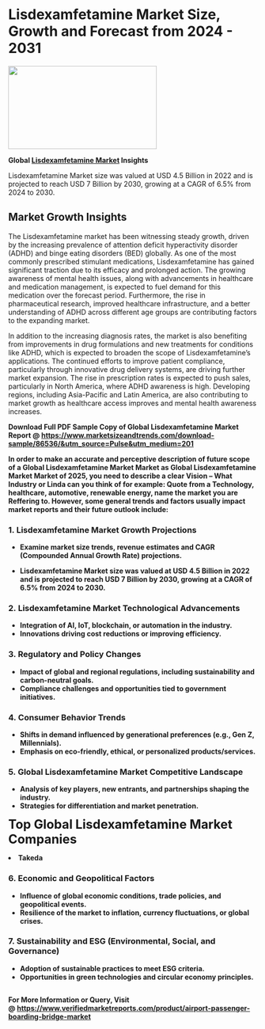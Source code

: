 <H1>Lisdexamfetamine Market Size, Growth and Forecast from 2024 - 2031</H1><img class="aligncenter size-medium wp-image-584254" src="https://thirdeyenews.in/wp-content/uploads/2024/09/Global-Market-Research-300x168.jpeg" alt="" width="300" height="168" /><p><strong>Global&nbsp;<a href="https://www.marketsizeandtrends.com/download-sample/86536/&amp;utm_source=Pulse&amp;utm_medium=201">Lisdexamfetamine Market</a> Insights</strong></p><p>Lisdexamfetamine Market size was valued at USD 4.5 Billion in 2022 and is projected to reach USD 7 Billion by 2030, growing at a CAGR of 6.5% from 2024 to 2030.</p><p><h2>Market Growth Insights</h2> <p>The Lisdexamfetamine market has been witnessing steady growth, driven by the increasing prevalence of attention deficit hyperactivity disorder (ADHD) and binge eating disorders (BED) globally. As one of the most commonly prescribed stimulant medications, Lisdexamfetamine has gained significant traction due to its efficacy and prolonged action. The growing awareness of mental health issues, along with advancements in healthcare and medication management, is expected to fuel demand for this medication over the forecast period. Furthermore, the rise in pharmaceutical research, improved healthcare infrastructure, and a better understanding of ADHD across different age groups are contributing factors to the expanding market.</p> <p><strong></strong></p> <p>In addition to the increasing diagnosis rates, the market is also benefiting from improvements in drug formulations and new treatments for conditions like ADHD, which is expected to broaden the scope of Lisdexamfetamine’s applications. The continued efforts to improve patient compliance, particularly through innovative drug delivery systems, are driving further market expansion. The rise in prescription rates is expected to push sales, particularly in North America, where ADHD awareness is high. Developing regions, including Asia-Pacific and Latin America, are also contributing to market growth as healthcare access improves and mental health awareness increases.</p> <p><strong></p><p><span class=""><strong>Download Full PDF Sample Copy of Global Lisdexamfetamine Market Report</strong> @ <a href="https://www.marketsizeandtrends.com/download-sample/86536/&amp;utm_source=Pulse&amp;utm_medium=201" target="_blank">https://www.marketsizeandtrends.com/download-sample/86536/&amp;utm_source=Pulse&amp;utm_medium=201</a></span></p><p>In order to make an accurate and perceptive description of future scope of a Global&nbsp;Lisdexamfetamine Market Market as Global&nbsp;Lisdexamfetamine Market Market of 2025, you need to describe a clear Vision &ndash; What Industry or Linda can you think of for example: Quote from a Technology, healthcare, automotive, renewable energy, name the market you are Reffering to. However, some general trends and factors usually impact market reports and their future outlook include:</p><h3>1.&nbsp;<strong>Lisdexamfetamine Market Growth Projections</strong></h3><ul><li>Examine market size trends, revenue estimates and CAGR (Compounded Annual Growth Rate) projections.</li><li><p>Lisdexamfetamine Market size was valued at USD 4.5 Billion in 2022 and is projected to reach USD 7 Billion by 2030, growing at a CAGR of 6.5% from 2024 to 2030.</p></li></ul><h3>2.&nbsp;<strong>Lisdexamfetamine Market Technological Advancements</strong></h3><ul><li>Integration of AI, IoT, blockchain, or automation in the industry.</li><li>Innovations driving cost reductions or improving efficiency.</li></ul><h3>3.&nbsp;<strong>Regulatory and Policy Changes</strong></h3><ul><li>Impact of global and regional regulations, including sustainability and carbon-neutral goals.</li><li>Compliance challenges and opportunities tied to government initiatives.</li></ul><h3>4.&nbsp;<strong>Consumer Behavior Trends</strong></h3><ul><li>Shifts in demand influenced by generational preferences (e.g., Gen Z, Millennials).</li><li>Emphasis on eco-friendly, ethical, or personalized products/services.</li></ul><h3>5.&nbsp;<strong>Global Lisdexamfetamine Market Competitive Landscape</strong></h3><ul><li>Analysis of key players, new entrants, and partnerships shaping the industry.</li><li>Strategies for differentiation and market penetration.</li></ul><p data-pm-slice="1 1 []"><span style="color: inherit; font-family: inherit; font-size: 25px;">Top Global Lisdexamfetamine Market Companies</span></p><div class="" data-test-id=""><p><li>Takeda</li></p></div><h3>6.&nbsp;<strong>Economic and Geopolitical Factors</strong></h3><ul><li>Influence of global economic conditions, trade policies, and geopolitical events.</li><li>Resilience of the market to inflation, currency fluctuations, or global crises.</li></ul><h3>7.&nbsp;<strong>Sustainability and ESG (Environmental, Social, and Governance)</strong></h3><ul><li>Adoption of sustainable practices to meet ESG criteria.</li><li>Opportunities in green technologies and circular economy principles.</li></ul><h2><strong style="font-size: 14px;">For More Information or Query, Visit @&nbsp;</strong><a style="background-color: #ffffff; font-size: 14px;" href="https://www.marketsizeandtrends.com/report/lisdexamfetamine-market/" target="_blank">https://www.verifiedmarketreports.com/product/airport-passenger-boarding-bridge-market</a></h2>
